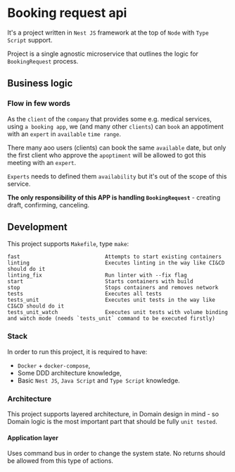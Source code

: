 # Booking request api

It's a project written in `Nest JS` framework at the top of `Node` with `Type Script` support.

Project is a single agnostic microservice that outlines the logic for `BookingRequest` process.

## Business logic

### Flow in few words

As the `client` of the `company` that provides some e.g. medical services, using
`a booking app`, we (and many other `clients`) can `book` an appotiment
with an `expert` in `available` `time range`.

There many aoo users (clients) can book the same `available` date, but only the first
client who approve the `apoptiment` will be allowed to got this meeting with an `expert`.

`Experts` needs to defined them `availability` but it's out of the scope of this service.

**The only responsibility of this APP is handling `BookingRequest`** - creating draft, confirming, canceling.

## Development

This project supports `Makefile`, type `make`:

```text
fast                           Attempts to start existing containers
linting                        Executes linting in the way like CI&CD should do it
linting_fix                    Run linter with --fix flag
start                          Starts containers with build
stop                           Stops containers and removes network
tests                          Executes all tests
tests_unit                     Executes unit tests in the way like CI&CD should do it
tests_unit_watch               Executes unit tests with volume binding and watch mode (needs `tests_unit` command to be executed firstly)
```

### Stack

In order to run this project, it is required to have:

- `Docker` + `docker-compose`,
- Some DDD architecture knowledge,
- Basic `Nest JS`, `Java Script` and `Type Script` knowledge.

### Architecture

This project supports layered architecture, in Domain design in mind - so Domain logic
is the most important part that should be fully `unit tested`.

#### Application layer

Uses command bus in order to change the system state. No returns should be allowed from this type of actions.
